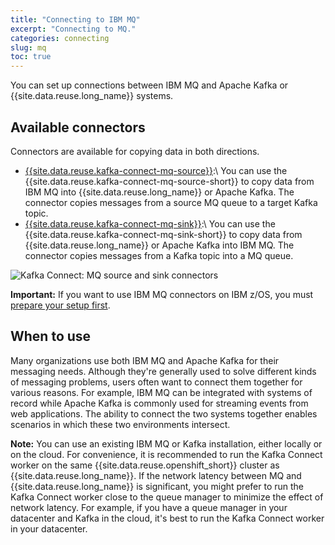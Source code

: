 ```yaml
---
title: "Connecting to IBM MQ"
excerpt: "Connecting to MQ."
categories: connecting
slug: mq
toc: true
---
```


You can set up connections between IBM MQ and Apache Kafka or {{site.data.reuse.long_name}} systems.


## Available connectors

Connectors are available for copying data in both directions.

 - [{{site.data.reuse.kafka-connect-mq-source}}](../mq/source/):\\
    You can use the {{site.data.reuse.kafka-connect-mq-source-short}} to copy data from IBM MQ into {{site.data.reuse.long_name}} or Apache Kafka. The connector copies messages from a source MQ queue to a target Kafka topic.
 - [{{site.data.reuse.kafka-connect-mq-sink}}](../mq/sink/):\\
    You can use the {{site.data.reuse.kafka-connect-mq-sink-short}} to copy data from {{site.data.reuse.long_name}} or Apache Kafka into IBM MQ. The connector copies messages from a Kafka topic into a MQ queue.

![Kafka Connect: MQ source and sink connectors](../../images/mq_sink_and_source.png "Diagram showing a representation of how Event Streams and MQ can be connected by using the MQ source and MQ sink connectors.")

 **Important:** If you want to use IBM MQ connectors on IBM z/OS, you must [prepare your setup first](../mq/zos/).


## When to use

Many organizations use both IBM MQ and Apache Kafka for their messaging needs. Although they're generally used to solve different kinds of messaging problems, users often want to connect them together for various reasons. For example, IBM MQ can be integrated with systems of record while Apache Kafka is commonly used for streaming events from web applications. The ability to connect the two systems together enables scenarios in which these two environments intersect.

**Note:** You can use an existing IBM MQ or Kafka installation, either locally or on the cloud. For convenience, it is recommended to run the Kafka Connect worker on the same {{site.data.reuse.openshift_short}} cluster as {{site.data.reuse.long_name}}. If the network latency between MQ and {{site.data.reuse.long_name}} is significant, you might prefer to run the Kafka Connect worker close to the queue manager to minimize the effect of network latency. For example, if you have a queue manager in your datacenter and Kafka in the cloud, it's best to run the Kafka Connect worker in your datacenter.
